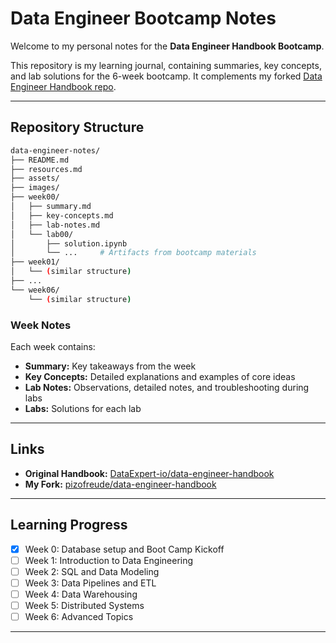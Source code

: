 # Data Engineer Bootcamp Notes

Welcome to my personal notes for the **Data Engineer Handbook Bootcamp**.

This repository is my learning journal, containing summaries, key concepts, and lab solutions for the 6-week bootcamp. It complements my forked [Data Engineer Handbook repo](https://github.com/pizofreude/data-engineer-handbook).

---

## Repository Structure

```bash
data-engineer-notes/
├── README.md
├── resources.md
├── assets/
├── images/
├── week00/
│   ├── summary.md
│   ├── key-concepts.md
│   ├── lab-notes.md
│   └── lab00/
│       ├── solution.ipynb
│       └── ...     # Artifacts from bootcamp materials
├── week01/
│   └── (similar structure)
├── ...
└── week06/
    └── (similar structure)
```

### Week Notes
Each week contains:
- **Summary:** Key takeaways from the week
- **Key Concepts:** Detailed explanations and examples of core ideas
- **Lab Notes:** Observations, detailed notes, and troubleshooting during labs
- **Labs:** Solutions for each lab

---

## Links

- **Original Handbook:** [DataExpert-io/data-engineer-handbook](https://github.com/DataExpert-io/data-engineer-handbook)
- **My Fork:** [pizofreude/data-engineer-handbook](https://github.com/pizofreude/data-engineer-handbook)

---

## Learning Progress

- [X] Week 0: Database setup and Boot Camp Kickoff
- [ ] Week 1: Introduction to Data Engineering
- [ ] Week 2: SQL and Data Modeling
- [ ] Week 3: Data Pipelines and ETL
- [ ] Week 4: Data Warehousing
- [ ] Week 5: Distributed Systems
- [ ] Week 6: Advanced Topics

---
